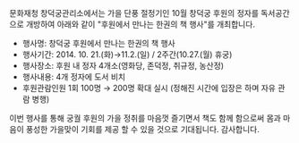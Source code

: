 문화재청 창덕궁관리소에서는 가을 단풍 절정기인 10월 창덕궁 후원의 정자를 독서공간으로 개방하여 아래와 같이 "후원에서 만나는 한권의 책 행사"를 개최합니다.

- 행사명: 창덕궁 후원에서 만나는 한권의 책 행사
- 행사기간: 2014. 10. 21.(화)→11.2.(일) / 2주간(10.27.(월) 휴궁)
- 행사장소: 후원 내 정자 4개소(영화당, 존덕정, 취규정, 농산정)
- 행사내용: 4개 정자에 도서 비치
- 후원관람인원 1회 100명 → 200명 확대 실시 (정해진 시간에 입장은 하며 자유 관람 병행)

이번 행사를 통해 궁궐 후원의 가을 정취를 마음껏 즐기면서 책도 함께 함으로써 몸과 마음이 풍성한 가을맞이 기회를 제공 할 수 있을 것으로 기대됩니다. 감사합니다.